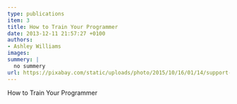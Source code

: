 ```yaml
---
type: publications
item: 3
title: How to Train Your Programmer  
date: 2013-12-11 21:57:27 +0100
authors: 
- Ashley Williams
images:
summery: |
  no summery
url: https://pixabay.com/static/uploads/photo/2015/10/16/01/14/support-990335_960_720.jpg
---
```

How to Train Your Programmer
